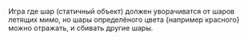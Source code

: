 Игра где шар (статичный объект) должен уворачиватся от шаров летящих мимо,
но шары определёного цвета {например красного} можно отражать, и сбивать другие шары.